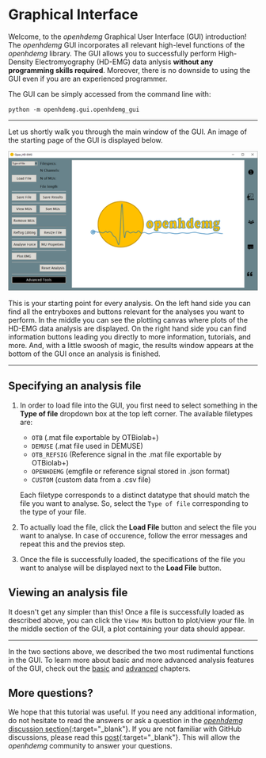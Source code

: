 # Graphical Interface

Welcome, to the *openhdemg* Graphical User Interface (GUI) introduction! 
The *openhdemg* GUI incorporates all relevant high-level functions of the *openhdemg* library. The GUI allows you to successfully perform High-Density Electromyography (HD-EMG) data anlysis **without any programming skills required**. Moreover, there is no downside to using the GUI even if you are an experienced programmer.

The GUI can be simply accessed from the command line with:

```shell
python -m openhdemg.gui.openhdemg_gui
```

-------------------------------------------------

Let us shortly walk you through the main window of the GUI. An image of the starting page of the GUI is displayed below.

![gui_preview](md_graphics/index/gui_preview.png)

This is your starting point for every analysis. On the left hand side you can find all the entryboxes and buttons relevant for the analyses you want to perform. In the middle you can see the plotting canvas where plots of the HD-EMG data analysis are displayed. On the right hand side you can find information buttons leading you directly to more information, tutorials, and more. And, with a little swoosh of magic, the results window appears at the bottom of the GUI once an analysis is finished. 

-------------------------------------------------

## Specifying an analysis file

1. In order to load file into the GUI, you first need to select something in the **Type of file** dropdown box at the top left corner. The available filetypes are:

    - `OTB` (.mat file exportable by OTBiolab+)
    - `DEMUSE` (.mat file used in DEMUSE)
    - `OTB_REFSIG` (Reference signal in the .mat file exportable by OTBiolab+)
    - `OPENHDEMG` (emgfile or reference signal stored in .json format)
    - `CUSTOM` (custom data from a .csv file)

    Each filetype corresponds to a distinct datatype that should match the file you want to analyse. So, select the `Type of file` corresponding to the type of your file. 

2. To actually load the file, click the **Load File** button and select the file you want to analyse. In case of occurence, follow the error messages and repeat this and the previos step.

3. Once the file is successfully loaded, the specifications of the file you want to analyse will be displayed next to the **Load File** button. 

## Viewing an analysis file

It doesn't get any simpler than this! 
Once a file is successfully loaded as described above, you can click the `View MUs` button to plot/view your file. In the middle section of the GUI, a plot containing your data should appear.

----------------------------------------

In the two sections above, we described the two most rudimental functions in the GUI. To learn more about basic and more advanced analysis features of the GUI, check out the [basic](gui_basics.md) and [advanced](gui_advanced.md) chapters.


## More questions?

We hope that this tutorial was useful. If you need any additional information, do not hesitate to read the answers or ask a question in the [*openhdemg* discussion section](https://github.com/GiacomoValliPhD/openhdemg/discussions){:target="_blank"}. If you are not familiar with GitHub discussions, please read this [post](https://github.com/GiacomoValliPhD/openhdemg/discussions/42){:target="_blank"}. This will allow the *openhdemg* community to answer your questions.
